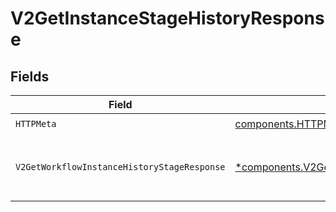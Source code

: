 # V2GetInstanceStageHistoryResponse


## Fields

| Field                                                                                                                         | Type                                                                                                                          | Required                                                                                                                      | Description                                                                                                                   |
| ----------------------------------------------------------------------------------------------------------------------------- | ----------------------------------------------------------------------------------------------------------------------------- | ----------------------------------------------------------------------------------------------------------------------------- | ----------------------------------------------------------------------------------------------------------------------------- |
| `HTTPMeta`                                                                                                                    | [components.HTTPMetadata](../../models/components/httpmetadata.md)                                                            | :heavy_check_mark:                                                                                                            | N/A                                                                                                                           |
| `V2GetWorkflowInstanceHistoryStageResponse`                                                                                   | [*components.V2GetWorkflowInstanceHistoryStageResponse](../../models/components/v2getworkflowinstancehistorystageresponse.md) | :heavy_minus_sign:                                                                                                            | The workflow instance stage history                                                                                           |